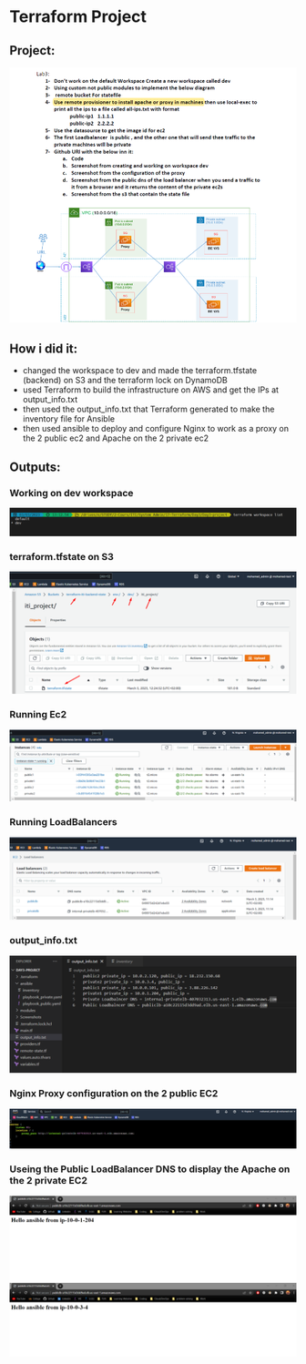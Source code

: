 # Terraform Project

## Project:
![Lab](https://github.com/moe-Ali/ITI-Terraform/blob/main/Day3-project/Screenshots/Lab.png)

## How i did it:
- changed the workspace to dev and made the terraform.tfstate (backend) on S3 and the terraform lock on DynamoDB
- used Terraform to build the infrastructure on AWS and get the IPs at output_info.txt
- then used the output_info.txt that Terraform generated to make the inventory file for Ansible
- then used ansible to deploy and configure Nginx to work as a proxy on the 2 public ec2 and Apache on the 2 private ec2

## Outputs:
### Working on dev workspace
![namespace](https://github.com/moe-Ali/ITI-Terraform/blob/main/Day3-project/Screenshots/namespace.png)
### terraform.tfstate on S3
![S3](https://github.com/moe-Ali/ITI-Terraform/blob/main/Day3-project/Screenshots/s3_tfstate.png)
### Running Ec2
![EC2](https://github.com/moe-Ali/ITI-Terraform/blob/main/Day3-project/Screenshots/ec2.png)
### Running LoadBalancers
![LB](https://github.com/moe-Ali/ITI-Terraform/blob/main/Day3-project/Screenshots/LB.png)
### output_info.txt
![output_info](https://github.com/moe-Ali/ITI-Terraform/blob/main/Day3-project/Screenshots/output_info.png)
### Nginx Proxy configuration on the 2 public EC2
![proxy](https://github.com/moe-Ali/ITI-Terraform/blob/main/Day3-project/Screenshots/proxy.png)
### Useing the Public LoadBalancer DNS to display the Apache on the 2 private EC2
![private1](https://github.com/moe-Ali/ITI-Terraform/blob/main/Day3-project/Screenshots/private1_from_publiclb.png)
![private2](https://github.com/moe-Ali/ITI-Terraform/blob/main/Day3-project/Screenshots/private2_from_publiclb.png)
